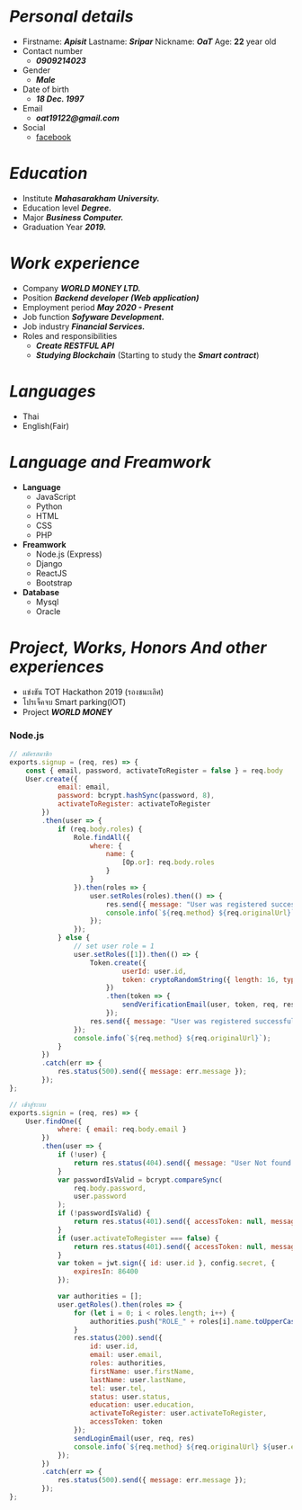 # ***Personal details***
- Firstname:  ___Apisit___ Lastname: ___Sripar___ Nickname:  ___OaT___ Age: __22__ year old
- Contact number
    - ___0909214023___
- Gender
    - ___Male___
- Date of birth
    - ___18 Dec. 1997___
- Email 
    - ___oat19122@gmail.com___
- Social
    - [facebook](https://web.facebook.com/apisit.seepar/)
        
# ***Education*** 
- Institute ___Mahasarakham University.___
- Education level ___Degree.___
- Major ___Business Computer.___
- Graduation Year ___2019.___

# ***Work experience***
- Company ___WORLD MONEY LTD.___
- Position ___Backend developer (Web application)___
- Employment period ___May 2020 - Present___
- Job function ___Sofyware Development.___
- Job industry ___Financial Services.___
- Roles and responsibilities
    - ***Create RESTFUL API***
    - ***Studying Blockchain*** (Starting to study the ***Smart contract***)
    
# ***Languages***
- Thai 
- English(Fair)

# ***Language and Freamwork***
- **Language**
    - JavaScript
    - Python
    - HTML
    - CSS
    - PHP
- **Freamwork**
    - Node.js (Express)
    - Django
    - ReactJS
    - Bootstrap
- **Database**
    - Mysql
    - Oracle
    
# ***Project, Works, Honors And other experiences***
- แข่งขัน TOT Hackathon 2019 (รองชนะเลิศ)
- โปรเจ็คจบ Smart parking(IOT)
- Project ***WORLD MONEY***

### Node.js
```JavaScript
// สมัครสมาชิก
exports.signup = (req, res) => {
    const { email, password, activateToRegister = false } = req.body
    User.create({
            email: email,
            password: bcrypt.hashSync(password, 8),
            activateToRegister: activateToRegister
        })
        .then(user => {
            if (req.body.roles) {
                Role.findAll({
                    where: {
                        name: {
                            [Op.or]: req.body.roles
                        }
                    }
                }).then(roles => {
                    user.setRoles(roles).then(() => {
                        res.send({ message: "User was registered successfully!" });
                        console.info(`${req.method} ${req.originalUrl}`);
                    });
                });
            } else {
                // set user role = 1
                user.setRoles([1]).then(() => {
                    Token.create({
                            userId: user.id,
                            token: cryptoRandomString({ length: 16, type: 'hex' });
                        })
                        .then(token => {
                            sendVerificationEmail(user, token, req, res);
                        });
                    res.send({ message: "User was registered successfully!" });
                });
                console.info(`${req.method} ${req.originalUrl}`);
            }
        })
        .catch(err => {
            res.status(500).send({ message: err.message });
        });
};

// เข้าสู่ระบบ
exports.signin = (req, res) => {
    User.findOne({
            where: { email: req.body.email }
        })
        .then(user => {
            if (!user) {
                return res.status(404).send({ message: "User Not found." });
            }
            var passwordIsValid = bcrypt.compareSync(
                req.body.password,
                user.password
            );
            if (!passwordIsValid) {
                return res.status(401).send({ accessToken: null, message: "Invalid Password!" });
            }
            if (user.activateToRegister === false) {
                return res.status(401).send({ accessToken: null, message: "Please verify account!" });
            }
            var token = jwt.sign({ id: user.id }, config.secret, {
                expiresIn: 86400
            });

            var authorities = [];
            user.getRoles().then(roles => {
                for (let i = 0; i < roles.length; i++) {
                    authorities.push("ROLE_" + roles[i].name.toUpperCase());
                }
                res.status(200).send({
                    id: user.id,
                    email: user.email,
                    roles: authorities,
                    firstName: user.firstName,
                    lastName: user.lastName,
                    tel: user.tel,
                    status: user.status,
                    education: user.education,
                    activateToRegister: user.activateToRegister,
                    accessToken: token
                });
                sendLoginEmail(user, req, res)
                console.info(`${req.method} ${req.originalUrl} ${user.email}`);
            });
        })
        .catch(err => {
            res.status(500).send({ message: err.message });
        });
};
```



